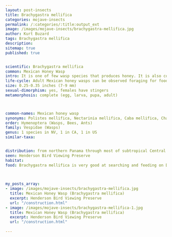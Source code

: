 ```yaml
---
layout: post-insects
title: Brachygastra mellifica
categories: mojave-insects
permalink: /:categories/:title:output_ext
image: /images/mojave-insects/brachygastra-mellifica.jpg
author: Kurt Buzard
tags: Brachygastra mellifica
description:
sitemap: true
published: true


scientific: Brachygastra mellifica
common: Mexican Honey Wasp
intro: It is one of few wasp species that produces honey. It is also considered a delicacy in some cultures in Mexico. This wasp species is of use to humans because it can be used to control pest species and to pollinate avocados. Workers and males share the same coloration. They both have alternating abdominal bands of yellow and black. Queens characteristically have a dark reddish-brown abdominal coloration. Queens can also be distinguished from workers due to the occurrence of sperm in the spermathecae of the queens.
life-cycle: Adult Mexican honey wasps can be observed foraging for food, often attracted to sweet substances like fruit or sugar water. They play a crucial role in the colony, with multiple queens potentially present in larger nests. The colony is maintained year-round, with honey production and storage for feeding the entire colony, including through the winter.
size: 0.25-0.35 inches (7-9 mm)
sexual-dimorphism: yes, females have stingers
metamorphosis: complete (egg, larva, pupa, adult)



common-names: Mexican honey wasp
synonyms: Polistes mellifica, Nectarinia mellifica, Caba mellifica, Chartergus aztecus, Chartergus arizonaensis, Chartergus centralis, Nectarina cameroni
order: Hymenoptera (Wasps, Bees, Ants)
family: Vespidae (Wasps)
genus: 1 species in NV, 1 in CA, 1 in US
similar-taxa: 


distribution: from northern Panama through most of subtropical Central America and Mexico. They are also found in southeastern Arizona, Nevada and the most southern counties of Texas.
seen: Henderson Bird Viewing Preserve
habitat: 
food: Brachygastra mellifica is very good at searching and feeding on Diaphorina citri in tree flushes, an introduced species that has become one of their major prey items. These wasps feed not only on the fluids from the prey, but may also eat the entire exoskeleton of D. citri. They also may consume larvae of the weevil Anthonomus aeneoulus and a moth from the family Alucitidae.
 
   

my_posts_array:
- image: /images/mojave-insects/brachygastra-mellifica.jpg
  title: Mexican Honey Wasp (Brachygastra mellifica)
  excerpt: Henderson Bird Viewing Preserve
  url: "/construction.html"
- image: /images/mojave-insects/brachygastra-mellifica-1.jpg
  title: Mexican Honey Wasp (Brachygastra mellifica)
  excerpt: Henderson Bird Viewing Preserve
  url: "/construction.html"
 
---
```

  
  
 <p></p>
  